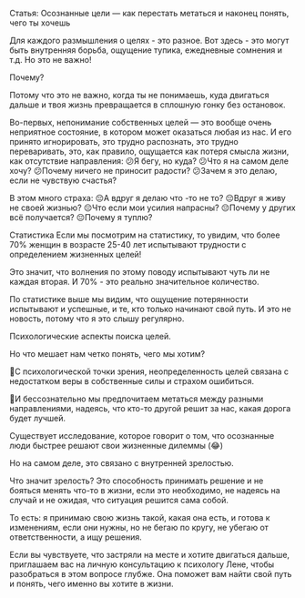 Статья: Осознанные цели — как перестать метаться и наконец понять, чего ты хочешь

Для каждого размышления о целях - это разное. Вот здесь - это могут быть внутренняя борьба, ощущение тупика, ежедневные сомнения и т.д. Но это не важно!

Почему?

Потому что это не важно, когда ты не понимаешь, куда двигаться дальше и твоя жизнь превращается в сплошную гонку без остановок.

Во-первых, непонимание собственных целей — это вообще очень неприятное состояние, в котором может оказаться любая из нас. И его принято игнорировать, это трудно распознать, это трудно переваривать, это, как правило, ощущается как потеря смысла жизни, как отсутствие направления:
😕Я бегу, но куда?
😕Что я на самом деле хочу?
😕Почему ничего не приносит радости?
😕Зачем я это делаю, если не чувствую счастья?

В этом много страха:
😔А вдруг я делаю что -то не то?
😔Вдруг я живу не своей жизнью?
😔Что если мои усилия напрасны?
😔Почему у других всё получается?
😔Почему я туплю?

Статистика
Если мы посмотрим на статистику, то увидим, что более 70% женщин в возрасте 25-40 лет испытывают трудности с определением жизненных целей!

Это значит, что волнения по этому поводу испытывают чуть ли не каждая вторая. И 70% - это реально значительное количество.

По статистике выше мы видим, что ощущение потерянности испытывают и успешные, и те, кто только начинают свой путь. И это не новость, потому что я это слышу регулярно.

Психологические аспекты поиска целей.

Но что мешает нам четко понять, чего мы хотим?

🔹С психологической точки зрения, неопределенность целей связана с недостатком веры в собственные силы и страхом ошибиться.

🔹И бессознательно мы предпочитаем метаться между разными направлениями, надеясь, что кто-то другой решит за нас, какая дорога будет лучшей.

Существует исследование, которое говорит о том, что осознанные люди быстрее решают свои жизненные дилеммы (😂)

Но на самом деле, это связано с внутренней зрелостью.

Что значит зрелость? Это способность принимать решение и не бояться менять что-то в жизни, если это необходимо, не надеясь на случай и не ожидая, что ситуация решится сама собой.

То есть: я принимаю свою жизнь такой, какая она есть, и готова к изменениям, если они нужны, но не бегаю по кругу, не убегаю от ответственности, а ищу решения. 

Если вы чувствуете, что застряли на месте и хотите двигаться дальше, приглашаем вас на личную консультацию к психологу Лене, чтобы разобраться в этом вопросе глубже. Она поможет вам найти свой путь и понять, чего именно вы хотите в жизни.